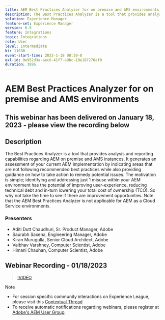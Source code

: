 ```yaml
---
title: AEM Best Practices Analyzer for on premise and AMS environments
description: The Best Practices Analyzer is a tool that provides analysis and reporting capabilities regarding an AEM on premise and AMS instances. It generates an assessment of your current AEM implementation by indicating areas that are not following recommended best practices while also providing guidance on how to take action to remedy potential issues.
solution: Experience Manager
feature-set: Experience Manager
version: 6.5
feature: Integrations
topic: Integrations
role: User
level: Intermediate
kt: 11630
event-start-time: 2023-1-18 08:30-8
exl-id: 9e952d3a-aec8-41f7-a9bc-19e187276af0
duration: 3896
---
```

# AEM Best Practices Analyzer for on premise and AMS environments

## This webinar has been delivered on January 18, 2023 - please view the recording below

## Description

The Best Practices Analyzer is a tool that provides analysis and reporting capabilities regarding AEM on premise and AMS instances. It generates an assessment of your current AEM implementation by indicating areas that are not following recommended best practices while also providing guidance on how to take action to remedy potential issues. The motivation is simple; identifying and addressing just 1 misuse within your AEM environment has the potential of improving user-experience, reducing technical debt and in-turn lowering your total cost of ownership (TCO). So why not take the time to see if there are improvement opportunities. 
Note that the AEM Best Practices Analyzer is not applicable for AEM as a Cloud Service environments.

### Presenters

* Aditi Dutt Chaudhuri, Sr. Product Manager, Adobe
* Saurabh Saxena, Engineering Manager, Adobe
* Kiran Murugulla, Senior Cloud Architect, Adobe
* Vaibhav Varshney, Computer Scientist, Adobe
* Himani Chauhan, Computer Scientist, Adobe

## Webinar Recording - 01/18/2023

>[!VIDEO](https://video.tv.adobe.com/v/3413364/)

>[!NOTE]
>
>* For session specific community interactions on Experience League, please visit this [Contextual Thread](https://bit.ly/3Z6AyM1)
>* To receive automatic notifications regarding webinars, please register at [Adobe's AEM User Group](https://aem-augs.adobe.com/).

